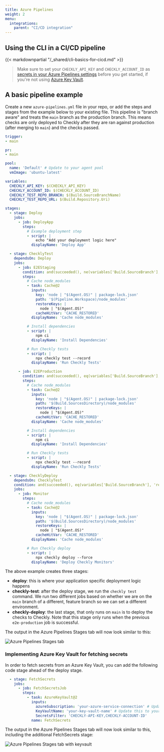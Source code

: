```yaml
---
title: Azure Pipelines
weight: 2
menu:
  integrations:
    parent: "CI/CD integration"
---
```


## Using the CLI in a CI/CD pipeline

{{< markdownpartial "/_shared/cli-basics-for-cicd.md" >}}

> Make sure to set your `CHECKLY_API_KEY` and `CHECKLY_ACCOUNT_ID` as
[secrets in your Azure Pipelines settings](https://learn.microsoft.com/en-us/azure/devops/pipelines/process/variables?view=azure-devops&tabs=classic%2Cbatch#set-variables-in-pipeline) before you
get started, if you're not using [Azure Key Vault](#implementing-azure-key-vault-for-fetching-secrets).

## A basic pipeline example

Create a new `azure-pipelines.yml` file in your repo, or add the steps and stages from the example below to your existing file.
This pipeline is "branch aware" and treats the `main` branch as the production branch. This means checks are only deployed
to Checkly after they are ran against production (after merging to `main`) and the checks passed.

```yml
trigger:
- main

pr:
- main

pool:
  name: 'Default' # Update to your agent pool
  vmImage: 'ubuntu-latest'

variables:
  CHECKLY_API_KEY: $(CHECKLY_API_KEY)
  CHECKLY_ACCOUNT_ID: $(CHECKLY_ACCOUNT_ID)
  CHECKLY_TEST_REPO_BRANCH: $(Build.SourceBranchName)
  CHECKLY_TEST_REPO_URL: $(Build.Repository.Uri)

stages:
  - stage: Deploy
    jobs:
      - job: DeployApp
        steps:
          # Example deployment step
          - script: |
              echo "Add your deployment logic here"
            displayName: 'Deploy App'

  - stage: ChecklyTest
    dependsOn: Deploy
    jobs:
      - job: E2EStaging
        condition: and(succeeded(), ne(variables['Build.SourceBranch'], 'refs/heads/main'))
        steps:
          # Cache node_modules
          - task: Cache@2
            inputs:
              key: 'node | "$(Agent.OS)" | package-lock.json'
              path: '$(Pipeline.Workspace)/node_modules'
              restoreKeys: |
                node | "$(Agent.OS)"
              cacheHitVar: 'CACHE_RESTORED'
            displayName: 'Cache node_modules'

          # Install dependencies
          - script: |
              npm ci
            displayName: 'Install Dependencies'

          # Run Checkly tests
          - script: |
              npx checkly test --record
            displayName: 'Run Checkly Tests'

      - job: E2EProduction
        condition: and(succeeded(), eq(variables['Build.SourceBranch'], 'refs/heads/main'))
        steps:
          # Cache node_modules
          - task: Cache@2
            inputs:
              key: 'node | "$(Agent.OS)" | package-lock.json'
              path: '$(Build.SourcesDirectory)/node_modules'
              restoreKeys: |
                node | "$(Agent.OS)"
              cacheHitVar: 'CACHE_RESTORED'
            displayName: 'Cache node_modules'

          # Install dependencies
          - script: |
              npm ci
            displayName: 'Install Dependencies'

          # Run Checkly tests
          - script: |
              npx checkly test --record
            displayName: 'Run Checkly Tests'

  - stage: ChecklyDeploy
    dependsOn: ChecklyTest
    condition: and(succeeded(), eq(variables['Build.SourceBranch'], 'refs/heads/main'))
    jobs:
      - job: Monitor
        steps:
          # Cache node_modules
          - task: Cache@2
            inputs:
              key: 'node | "$(Agent.OS)" | package-lock.json'
              path: '$(Build.SourcesDirectory)/node_modules'
              restoreKeys: |
                node | "$(Agent.OS)"
              cacheHitVar: 'CACHE_RESTORED'
            displayName: 'Cache node_modules'

          # Run Checkly deploy
          - script: |
              npx checkly deploy --force
            displayName: 'Deploy Checkly Monitors'
```

The above example creates three stages:
- **deploy**: this is where your application specific deployment logic happens
- **checkly-test**: after the deploy stage, we run the `checkly test` command. We run two different jobs based on whether
we are on the `main` branch of a different, feature branch so we can set a different environment.
- **checkly-deploy**: the last stage, that only runs on `main` is to deploy the checks to Checkly. Note that this stage
only runs when the previous `e2e-production` job is successful.

The output in the Azure Pipelines Stages tab will now look similar to this:

![Azure Pipelines Stages tab](/docs/images/cicd/azure_pipeline.png)

### Implementing Azure Key Vault for fetching secrets

In order to fetch secrets from an Azure Key Vault, you can add the following code stage ahead of the deploy stage.

```yml
  - stage: FetchSecrets
    jobs:
      - job: FetchSecretsJob
        steps:
          - task: AzureKeyVault@2
            inputs:
              azureSubscription: 'your-azure-service-connection' # Update this to your service connection name
              KeyVaultName: 'your-key-vault-name' # Update this to your key vault name
              SecretsFilter: 'CHECKLY-API-KEY,CHECKLY-ACCOUNT-ID'
            name: FetchSecrets
```

The output in the Azure Pipelines Stages tab will now look similar to this, including the additional FetchSecrets stage:

![Azure Pipelines Stages tab with keyvault](/docs/images/cicd/azure_pipeline_keyvault.png)